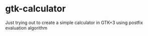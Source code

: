 # gtk-calculator
Just trying out to create a simple calculator in GTK+3 using postfix evaluation algorithm
